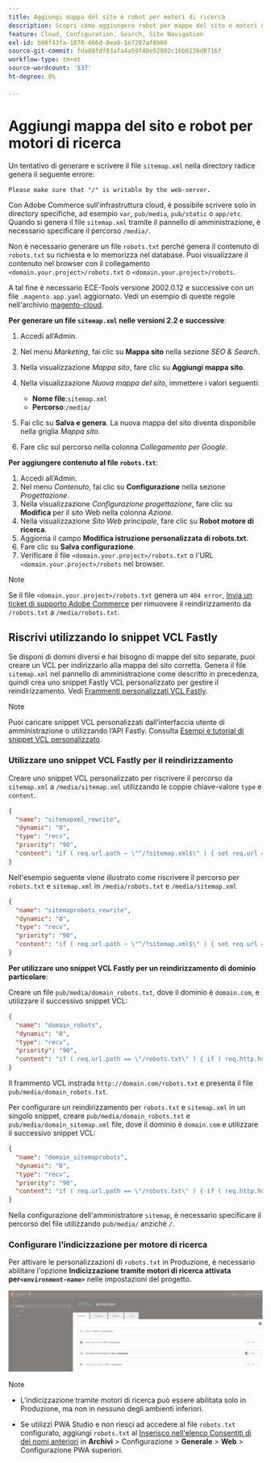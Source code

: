 ```yaml
---
title: Aggiungi mappa del sito e robot per motori di ricerca
description: Scopri come aggiungere robot per mappe del sito e motori di ricerca ad Adobe Commerce su infrastrutture cloud.
feature: Cloud, Configuration, Search, Site Navigation
exl-id: b98f43fa-1878-466d-8ea0-1e7207af8b60
source-git-commit: fda88fdf03afa4a59f40e52802c16b6136d8716f
workflow-type: tm+mt
source-wordcount: '537'
ht-degree: 0%

---
```


# Aggiungi mappa del sito e robot per motori di ricerca

Un tentativo di generare e scrivere il file `sitemap.xml` nella directory radice genera il seguente errore:

```
Please make sure that "/" is writable by the web-server.
```

Con Adobe Commerce sull&#39;infrastruttura cloud, è possibile scrivere solo in directory specifiche, ad esempio `var`, `pub/media`, `pub/static` o `app/etc`. Quando si genera il file `sitemap.xml` tramite il pannello di amministrazione, è necessario specificare il percorso `/media/`.

Non è necessario generare un file `robots.txt` perché genera il contenuto di `robots.txt` su richiesta e lo memorizza nel database. Puoi visualizzare il contenuto nel browser con il collegamento `<domain.your.project>/robots.txt` o `<domain.your.project>/robots`.

A tal fine è necessario ECE-Tools versione 2002.0.12 e successive con un file `.magento.app.yaml` aggiornato. Vedi un esempio di queste regole nell&#39;archivio [magento-cloud](https://github.com/magento/magento-cloud/blob/master/.magento.app.yaml#L43-L49).

**Per generare un file `sitemap.xml` nelle versioni 2.2 e successive**:

1. Accedi all’Admin.
1. Nel menu _Marketing_, fai clic su **Mappa sito** nella sezione _SEO &amp; Search_.
1. Nella visualizzazione _Mappa sito_, fare clic su **Aggiungi mappa sito**.
1. Nella visualizzazione _Nuova mappa del sito_, immettere i valori seguenti:

   - **Nome file**:`sitemap.xml`
   - **Percorso**:`/media/`

1. Fai clic su **Salva e genera**. La nuova mappa del sito diventa disponibile nella griglia _Mappa sito_.
1. Fare clic sul percorso nella colonna _Collegamento per Google_.

**Per aggiungere contenuto al file `robots.txt`**:

1. Accedi all’Admin.
1. Nel menu _Contenuto_, fai clic su **Configurazione** nella sezione _Progettazione_.
1. Nella visualizzazione _Configurazione progettazione_, fare clic su **Modifica** per il sito Web nella colonna _Azione_.
1. Nella visualizzazione _Sito Web principale_, fare clic su **Robot motore di ricerca**.
1. Aggiorna il campo **Modifica istruzione personalizzata di robots.txt**.
1. Fare clic su **Salva configurazione**.
1. Verificare il file `<domain.your.project>/robots.txt` o l&#39;URL `<domain.your.project>/robots` nel browser.

>[!NOTE]
>
>Se il file `<domain.your.project>/robots.txt` genera un `404 error`, [Invia un ticket di supporto Adobe Commerce](https://experienceleague.adobe.com/docs/commerce-knowledge-base/kb/help-center-guide/magento-help-center-user-guide.html#submit-ticket) per rimuovere il reindirizzamento da `/robots.txt` a `/media/robots.txt`.

## Riscrivi utilizzando lo snippet VCL Fastly

Se disponi di domini diversi e hai bisogno di mappe del sito separate, puoi creare un VCL per indirizzarlo alla mappa del sito corretta. Genera il file `sitemap.xml` nel pannello di amministrazione come descritto in precedenza, quindi crea uno snippet Fastly VCL personalizzato per gestire il reindirizzamento. Vedi [Frammenti personalizzati VCL Fastly](../cdn/fastly-vcl-custom-snippets.md).

>[!NOTE]
>
> Puoi caricare snippet VCL personalizzati dall’interfaccia utente di amministrazione o utilizzando l’API Fastly. Consulta [Esempi e tutorial di snippet VCL personalizzato](../cdn/fastly-vcl-custom-snippets.md#example-vcl-snippet-code).

### Utilizzare uno snippet VCL Fastly per il reindirizzamento

Creare uno snippet VCL personalizzato per riscrivere il percorso da `sitemap.xml` a `/media/sitemap.xml` utilizzando le coppie chiave-valore `type` e `content`.

```json
{
  "name": "sitemapxml_rewrite",
  "dynamic": "0",
  "type": "recv",
  "priority": "90",
  "content": "if ( req.url.path ~ \"^/?sitemap.xml$\" ) { set req.url = \"/media/sitemap.xml\"; }"
}
```

Nell&#39;esempio seguente viene illustrato come riscrivere il percorso per `robots.txt` e `sitemap.xml` in `/media/robots.txt` e `/media/sitemap.xml`

```json
{
  "name": "sitemaprobots_rewrite",
  "dynamic": "0",
  "type": "recv",
  "priority": "90",
  "content": "if ( req.url.path ~ \"^/?sitemap.xml$\" ) { set req.url = \"/media/sitemap.xml\"; } else if (req.url.path ~ \"^/?robots.txt$\") { set req.url = \"/media/robots.txt\";}"
}
```

**Per utilizzare uno snippet VCL Fastly per un reindirizzamento di dominio particolare**:

Creare un file `pub/media/domain_robots.txt`, dove il dominio è `domain.com`, e utilizzare il successivo snippet VCL:

```json
{
  "name": "domain_robots",
  "dynamic": "0",
  "type": "recv",
  "priority": "90",
  "content": "if ( req.url.path == \"/robots.txt\" ) { if ( req.http.host ~ \"(domain).com$\" ) { set req.url = \"/media/\" re.group.1 \"_robots.txt\"; }}"
}
```

Il frammento VCL instrada `http://domain.com/robots.txt` e presenta il file `pub/media/domain_robots.txt`.

Per configurare un reindirizzamento per `robots.txt` e `sitemap.xml` in un singolo snippet, creare `pub/media/domain_robots.txt` e `pub/media/domain_sitemap.xml` file, dove il dominio è `domain.com` e utilizzare il successivo snippet VCL:

```json
{
  "name": "domain_sitemaprobots",
  "dynamic": "0",
  "type": "recv",
  "priority": "90",
  "content": "if ( req.url.path == \"/robots.txt\" ) { if ( req.http.host ~ \"(domain).com$\" ) { set req.url = \"/media/\" re.group.1 \"_robots.txt\"; }} else if ( req.url.path == \"/sitemap.xml\" ) { if ( req.http.host ~ \"(domain).com$\" ) {  set req.url = \"/media/\" re.group.1 \"_sitemap.xml\"; }}"
}
```

Nella configurazione dell&#39;amministratore `sitemap`, è necessario specificare il percorso del file utilizzando `pub/media/` anziché `/`.

### Configurare l’indicizzazione per motore di ricerca

Per attivare le personalizzazioni di `robots.txt` in Produzione, è necessario abilitare l&#39;opzione **Indicizzazione tramite motori di ricerca attivata per`<environment-name>`** nelle impostazioni del progetto.

![Utilizza [!DNL Cloud Console] per gestire gli ambienti](../../assets/robots-indexing-by-search-engine.png)

>[!NOTE]
>
>- L’indicizzazione tramite motori di ricerca può essere abilitata solo in Produzione, ma non in nessuno degli ambienti inferiori.
>
>- Se utilizzi PWA Studio e non riesci ad accedere al file `robots.txt` configurato, aggiungi `robots.txt` al [Inserisco nell&#39;elenco Consentiti di dei nomi anteriori](https://github.com/magento/magento2-upward-connector#front-name-allowlist) in **Archivi** > Configurazione > **Generale** > **Web** > Configurazione PWA superiori.
